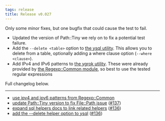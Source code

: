 ```yaml
---
tags: release
title: Release v0.027
---
```


Only some minor fixes, but one bugfix that could cause the test to fail.

* Updated the version of Path::Tiny we rely on to fix a potential test
  failure.
* Add the `--delete <table>` option to [the ysql utility](/pod/ysql).
  This allows you to delete from a table, optionally adding a where
  clause option (`--where <clause>`).
* Add IPv4 and IPv6 patterns to [the ygrok utility](/pod/ygrok). These
  were already provided by [the Regexp::Common
  module](http://metacpan.org/pod/Regexp::Common), so best to use the
  tested regular expressions

Full changelog below.

---

* [use ipv4 and ipv6 patterns from Regexp::Common](https://github.com/preaction/ETL-Yertl/commit/0e2d7f60d7f3994945654df6852708b085aed8b5)
* [update Path::Tiny version to fix File::Path issue](https://github.com/preaction/ETL-Yertl/commit/f2b55f5560483161417cab514d844b1fb86f87d6) ([#137](https://github.com/preaction/ETL-Yertl/issues/137))
* [expand sql helpers docs to link related helpers](https://github.com/preaction/ETL-Yertl/commit/29003751b447d663bcc2f7dc800e25ff141b4580) ([#136](https://github.com/preaction/ETL-Yertl/issues/136))
* [add the --delete helper option to ysql](https://github.com/preaction/ETL-Yertl/commit/1f6597d9640463e2b613b560f2c57e5317b77f2a) ([#136](https://github.com/preaction/ETL-Yertl/issues/136))
